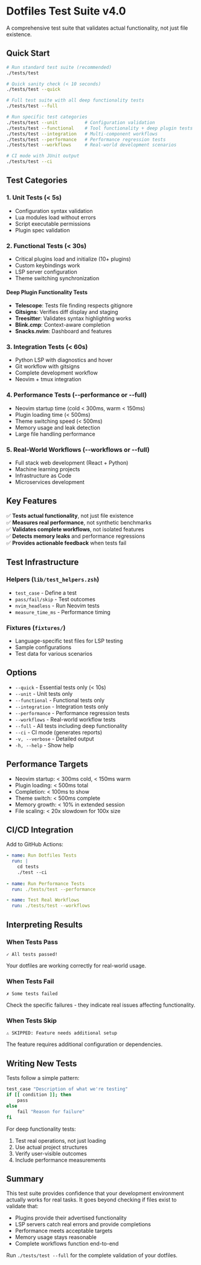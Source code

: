 # Dotfiles Test Suite v4.0

A comprehensive test suite that validates actual functionality, not just file existence.

## Quick Start

```bash
# Run standard test suite (recommended)
./tests/test

# Quick sanity check (< 10 seconds)
./tests/test --quick

# Full test suite with all deep functionality tests
./tests/test --full

# Run specific test categories
./tests/test --unit          # Configuration validation
./tests/test --functional    # Tool functionality + deep plugin tests
./tests/test --integration   # Multi-component workflows
./tests/test --performance   # Performance regression tests
./tests/test --workflows     # Real-world development scenarios

# CI mode with JUnit output
./tests/test --ci
```

## Test Categories

### 1. Unit Tests (< 5s)
- Configuration syntax validation
- Lua modules load without errors
- Script executable permissions
- Plugin spec validation

### 2. Functional Tests (< 30s)
- Critical plugins load and initialize (10+ plugins)
- Custom keybindings work
- LSP server configuration
- Theme switching synchronization

#### Deep Plugin Functionality Tests
- **Telescope**: Tests file finding respects gitignore
- **Gitsigns**: Verifies diff display and staging
- **Treesitter**: Validates syntax highlighting works
- **Blink.cmp**: Context-aware completion
- **Snacks.nvim**: Dashboard and features

### 3. Integration Tests (< 60s)
- Python LSP with diagnostics and hover
- Git workflow with gitsigns
- Complete development workflow
- Neovim + tmux integration

### 4. Performance Tests (--performance or --full)
- Neovim startup time (cold < 300ms, warm < 150ms)
- Plugin loading time (< 500ms)
- Theme switching speed (< 500ms)
- Memory usage and leak detection
- Large file handling performance

### 5. Real-World Workflows (--workflows or --full)
- Full stack web development (React + Python)
- Machine learning projects
- Infrastructure as Code
- Microservices development

## Key Features

✅ **Tests actual functionality**, not just file existence  
✅ **Measures real performance**, not synthetic benchmarks  
✅ **Validates complete workflows**, not isolated features  
✅ **Detects memory leaks** and performance regressions  
✅ **Provides actionable feedback** when tests fail

## Test Infrastructure

### Helpers (`lib/test_helpers.zsh`)
- `test_case` - Define a test
- `pass/fail/skip` - Test outcomes
- `nvim_headless` - Run Neovim tests
- `measure_time_ms` - Performance timing

### Fixtures (`fixtures/`)
- Language-specific test files for LSP testing
- Sample configurations
- Test data for various scenarios

## Options

- `--quick` - Essential tests only (< 10s)
- `--unit` - Unit tests only
- `--functional` - Functional tests only
- `--integration` - Integration tests only
- `--performance` - Performance regression tests
- `--workflows` - Real-world workflow tests
- `--full` - All tests including deep functionality
- `--ci` - CI mode (generates reports)
- `-v, --verbose` - Detailed output
- `-h, --help` - Show help

## Performance Targets

- Neovim startup: < 300ms cold, < 150ms warm
- Plugin loading: < 500ms total
- Completion: < 100ms to show
- Theme switch: < 500ms complete
- Memory growth: < 10% in extended session
- File scaling: < 20x slowdown for 100x size

## CI/CD Integration

Add to GitHub Actions:

```yaml
- name: Run Dotfiles Tests
  run: |
    cd tests
    ./test --ci
    
- name: Run Performance Tests
  run: ./tests/test --performance

- name: Test Real Workflows
  run: ./tests/test --workflows
```

## Interpreting Results

### When Tests Pass
```
✓ All tests passed!
```
Your dotfiles are working correctly for real-world usage.

### When Tests Fail
```
✗ Some tests failed
```
Check the specific failures - they indicate real issues affecting functionality.

### When Tests Skip
```
⚠ SKIPPED: Feature needs additional setup
```
The feature requires additional configuration or dependencies.

## Writing New Tests

Tests follow a simple pattern:
```zsh
test_case "Description of what we're testing"
if [[ condition ]]; then
    pass
else
    fail "Reason for failure"
fi
```

For deep functionality tests:
1. Test real operations, not just loading
2. Use actual project structures
3. Verify user-visible outcomes
4. Include performance measurements

## Summary

This test suite provides confidence that your development environment actually works for real tasks. It goes beyond checking if files exist to validate that:

- Plugins provide their advertised functionality
- LSP servers catch real errors and provide completions
- Performance meets acceptable targets
- Memory usage stays reasonable
- Complete workflows function end-to-end

Run `./tests/test --full` for the complete validation of your dotfiles.